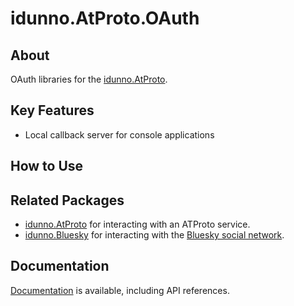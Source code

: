 # idunno.AtProto.OAuth

## About

OAuth libraries for the [idunno.AtProto](https://www.nuget.org/packages/idunno.AtProto).

## Key Features

* Local callback server for console applications

## How to Use


## Related Packages

* [idunno.AtProto](https://www.nuget.org/packages/idunno.AtProto) for interacting with an ATProto service.
* [idunno.Bluesky](https://www.nuget.org/packages/idunno.Bluesky) for interacting with the [Bluesky social network](https://docs.bsky.app/).

## Documentation
[Documentation](https://bluesky.idunno.dev/) is available, including API references.
